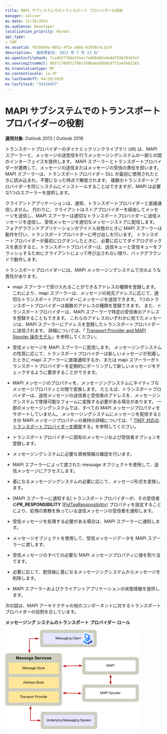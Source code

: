 ```yaml
---
title: MAPI サブシステムでのトランスポート プロバイダーの役割
manager: soliver
ms.date: 11/16/2014
ms.audience: Developer
localization_priority: Normal
api_type:
- COM
ms.assetid: 7659369a-0952-4f5a-a86b-91958c4c1a3f
description: '最終更新日: 2011 年 7 月 23 日'
ms.openlocfilehash: 7cadb57706e3feec7ed98dd5e4e8d75967036fef
ms.sourcegitcommit: 8657170d071f9bcf680aba50b9c07f2a4fb82283
ms.translationtype: MT
ms.contentlocale: ja-JP
ms.lasthandoff: 04/28/2019
ms.locfileid: "33424057"
---
```

# <a name="transport-provider-role-in-the-mapi-subsystem"></a>MAPI サブシステムでのトランスポート プロバイダーの役割
  
**適用対象**: Outlook 2013 | Outlook 2016 
  
トランスポートプロバイダーのダイナミックリンクライブラリ (dll) は、MAPI スプーラーと、メッセージの送受信を行うメッセージングシステムの一部との間のインターフェイスを提供します。 MAPI スプーラーとトランスポートプロバイダーが連携して、メッセージの送信またはメッセージの受信の責任を担います。 MAPI スプーラーは、トランスポートプロバイダー DLL が最初に使用されたときに読み込まれ、不要になった時点で解放されます。 複数のトランスポートプロバイダーを同じシステムにインストールすることはできますが、MAPI は必要な1つのスプーラーを提供します。
  
クライアントアプリケーションは、通常、トランスポートプロバイダーと直接通信しません。 代わりに、クライアントはストアプロバイダーを経由してメッセージを送信し、MAPI スプーラーは適切なトランスポートプロバイダーに送信メッセージを送信し、受信メッセージを適切なメッセージストアに配信します。 フォアグラウンドアプリケーションがアイドル状態のときに MAPI スプーラーは動作を行い、トランスポートプロバイダーに呼び出しを行います。 トランスポートプロバイダーが最初にログオンしたときに、必要に応じてダイアログボックスを表示すると、トランスポートプロバイダーは、送信キューと受信キューをフラッシュするためにクライアントによって呼び出されない限り、バックグラウンドで動作します。 
  
トランスポートプロバイダーには、MAPI メッセージングシステムで次のような責任があります。
  
- mapi スプーラーで受け入れることができるアドレスの種類を登録します。これにより、mapi スプーラーは、メッセージの宛先アドレスに応じて、適切なトランスポートプロバイダーにメッセージを送信できます。 1つのトランスポートプロバイダーは複数のアドレスの種類を登録できます。 また、トランスポートプロバイダーは、MAPI スプーラーで特定の受信者のアドレスを登録することもできます。 これらのアドレスのいずれかに宛てたメッセージは、MAPI スプーラーにアドレスを登録したトランスポートプロバイダーに送信されます。 詳細については、「 [Transport Provider and MAPI Spooler 操作モデル](transport-provider-and-mapi-spooler-operational-model.md)」を参照してください。
    
- 受信メッセージを MAPI スプーラーに配信します。 メッセージングシステムの性質に応じて、トランスポートプロバイダーは新しいメッセージが到着したときに mapi スプーラーに直接通知するか、または mapi スプーラーがトランスポートプロバイダーを定期的にポーリングして新しいメッセージをチェックするように要求することができます。
    
- MAPI メッセージのプロパティを、メッセージングシステムにネイティブなメッセージプロパティとの間で変換します。 たとえば、トランスポートプロバイダーは、送信メッセージの送信者と受信者のアドレスを、メッセージングシステムで使用可能なフォームに変換する必要がある場合があります。 一部のメッセージングシステムでは、すべての MAPI メッセージプロパティをサポートしていません。 メッセージングシステムにメッセージを配信するときの MAPI メッセージプロパティの保持の詳細については、「 [TNEF 対応のトランスポートプロバイダーを開発](developing-a-tnef-enabled-transport-provider.md)する」を参照してください。
    
- トランスポートプロバイダーに固有のメッセージおよび受信者オプションを登録します。
    
- メッセージングシステムに必要な資格情報の確認を行います。
    
- MAPI スプーラーによって渡された message オブジェクトを使用して、送信メッセージにアクセスします。
    
- 基になるメッセージングシステムの必要に応じて、メッセージ形式を変換します。
    
- [MAPI スプーラーに通知する] トランスポートプロバイダーが、その受信者の**PR_RESPONSIBILITY** ([PidTagResponsibility](pidtagresponsibility-canonical-property.md)) プロパティを設定することにより、処理の責務を負っている送信メッセージの受信者を通知します。
    
- 受信メッセージを処理する必要がある場合は、MAPI スプーラーに通知します。
    
- メッセージオブジェクトを使用して、受信メッセージデータを MAPI スプーラーに渡します。
    
- 受信メッセージのすべての必要な MAPI メッセージプロパティに値を割り当てます。
    
- 必要に応じて、配信後に基になるメッセージングシステムからメッセージを削除します。
    
- MAPI スプーラーおよびクライアントアプリケーションの状態情報を提供します。
    
次の図は、MAPI アーキテクチャの他のコンポーネントに対するトランスポートプロバイダーの役割を示しています。
  
**メッセージング システムのトランスポート プロバイダー ロール**
  
![メッセージングシステムでのトランスポートプロバイダーの役割](media/xp01.gif "メッセージングシステムでのトランスポートプロバイダーの役割")
  

